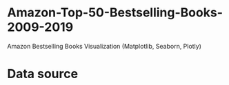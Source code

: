 # Amazon-Top-50-Bestselling-Books-2009-2019
Amazon Bestselling Books Visualization (Matplotlib, Seaborn, Plotly)

# Data source
